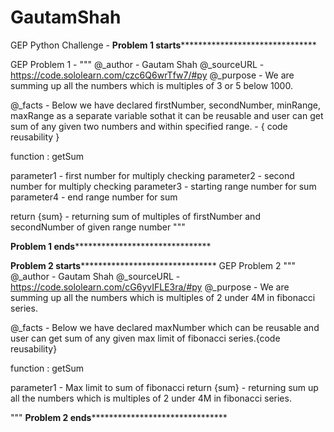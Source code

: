 # GautamShah
GEP Python Challenge - 
**************************Problem 1 starts*********************************************************

GEP Problem 1 - 
"""
@_author - Gautam Shah 
@_sourceURL - https://code.sololearn.com/czc6Q6wrTfw7/#py
@_purpose - 
       We are summing up all the numbers which is multiples of 3 or 5 below 1000.
       
@_facts -
      Below we have declared firstNumber, secondNumber, minRange, maxRange as a separate variable sothat it can be reusable and user can get sum of any given two numbers and within specified range. - { code reusability }

function : getSum

parameter1 - first number for multiply checking
parameter2 - second number for multiply checking
parameter3 - starting range number for sum 
parameter4 - end range number for sum

return {sum} - returning sum of multiples of firstNumber and secondNumber of given range number
"""

**************************Problem 1 ends*********************************************************

**************************Problem 2 starts*********************************************************
GEP Problem 2
"""
@_author - Gautam Shah 
@_sourceURL - https://code.sololearn.com/cG6yvIFLE3ra/#py
@_purpose - 
      We are summing up all the numbers which is multiples of 2 under 4M in fibonacci series.

@_facts -
  Below we have declared maxNumber which can be reusable and user can get sum of any given max limit of fibonacci series.{code reusability}

function : getSum

parameter1 - Max limit to sum of fibonacci
return {sum} - returning  sum up all the numbers which is multiples of 2 under 4M in fibonacci series.

"""
**************************Problem 2 ends*********************************************************
